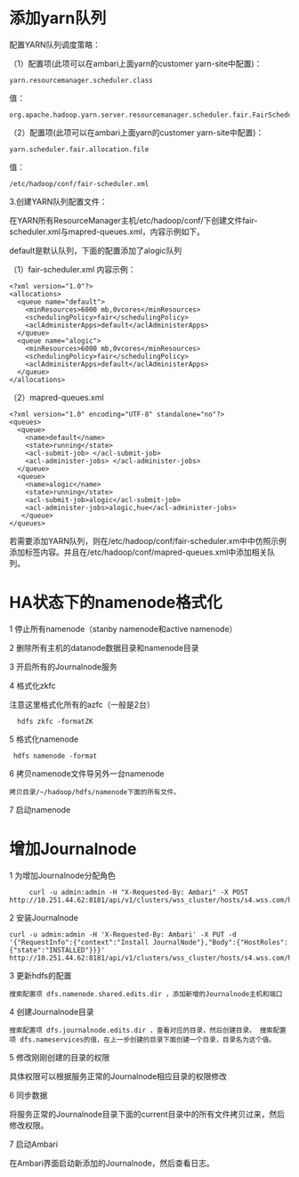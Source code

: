 # 添加yarn队列

配置YARN队列调度策略：

（1）配置项(此项可以在ambari上面yarn的customer yarn-site中配置)：
```
yarn.resourcemanager.scheduler.class
```
值：
```
org.apache.hadoop.yarn.server.resourcemanager.scheduler.fair.FairScheduler
```
（2）配置项(此项可以在ambari上面yarn的customer yarn-site中配置)：
```
yarn.scheduler.fair.allocation.file
```
值：
```
/etc/hadoop/conf/fair-scheduler.xml
```
3.创建YARN队列配置文件：

在YARN所有ResourceManager主机/etc/hadoop/conf/下创建文件fair-scheduler.xml与mapred-queues.xml，内容示例如下。

default是默认队列，下面的配置添加了alogic队列

（1）fair-scheduler.xml
内容示例：
```
<?xml version="1.0"?>
<allocations>
  <queue name="default">
    <minResources>6000 mb,0vcores</minResources>
    <schedulingPolicy>fair</schedulingPolicy>
    <aclAdministerApps>default</aclAdministerApps>
  </queue>
  <queue name="alogic">
    <minResources>6000 mb,0vcores</minResources>
    <schedulingPolicy>fair</schedulingPolicy>
    <aclAdministerApps>default</aclAdministerApps>
  </queue>
</allocations>
```
（2）mapred-queues.xml
```
<?xml version="1.0" encoding="UTF-8" standalone="no"?>
<queues>
  <queue>
    <name>default</name>
    <state>running</state>
    <acl-submit-job> </acl-submit-job>
    <acl-administer-jobs> </acl-administer-jobs>
  </queue>
  <queue>
    <name>alogic</name>
    <state>running</state>
    <acl-submit-job>alogic</acl-submit-job>
    <acl-administer-jobs>alogic,hue</acl-administer-jobs>
   </queue>
</queues>
```

若需要添加YARN队列，则在/etc/hadoop/conf/fair-scheduler.xm中中仿照示例添加<queue>标签内容。并且在/etc/hadoop/conf/mapred-queues.xml中添加相关队列。

# HA状态下的namenode格式化

1 停止所有namenode（stanby namenode和active namenode）

2 删除所有主机的datanode数据目录和namenode目录

3 开启所有的Journalnode服务

4 格式化zkfc

注意这里格式化所有的azfc（一般是2台）
```
  hdfs zkfc -formatZK
```

5 格式化namenode

 ```
  hdfs namenode -format
 ```

 6 拷贝namenode文件导另外一台namenode

    拷贝目录/~/hadoop/hdfs/namenode下面的所有文件。

 7 启动namenode

# 增加Journalnode

 1  为增加Journalnode分配角色

```
     curl -u admin:admin -H "X-Requested-By: Ambari" -X POST http://10.251.44.62:8181/api/v1/clusters/wss_cluster/hosts/s4.wss.com/host_components/JOURNALNODE

```
2  安装Journalnode
```
curl -u admin:admin -H 'X-Requested-By: Ambari' -X PUT -d '{"RequestInfo":{"context":"Install JournalNode"},"Body":{"HostRoles":{"state":"INSTALLED"}}}' http://10.251.44.62:8181/api/v1/clusters/wss_cluster/hosts/s4.wss.com/host_components/JOURNALNODE
```

3 更新hdfs的配置

    搜索配置项 dfs.namenode.shared.edits.dir ，添加新增的Journalnode主机和端口

4  创建Journalnode目录

    搜索配置项 dfs.journalnode.edits.dir ，查看对应的目录，然后创建目录。 搜索配置项 dfs.nameservices的值，在上一步创建的目录下面创建一个目录，目录名为这个值。

5 修改刚刚创建的目录的权限

  具体权限可以根据服务正常的Journalnode相应目录的权限修改

6 同步数据

  将服务正常的Journalnode目录下面的current目录中的所有文件拷贝过来，然后修改权限。

7 启动Ambari

   在Ambari界面启动新添加的Journalnode，然后查看日志。
